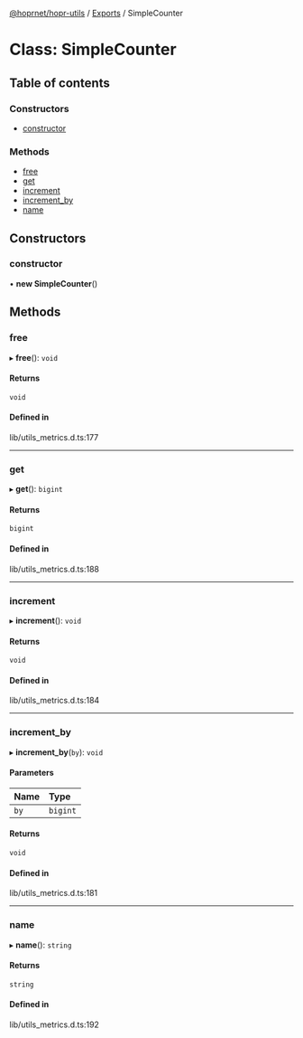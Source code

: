 [@hoprnet/hopr-utils](../README.md) / [Exports](../modules.md) / SimpleCounter

# Class: SimpleCounter

## Table of contents

### Constructors

- [constructor](SimpleCounter.md#constructor)

### Methods

- [free](SimpleCounter.md#free)
- [get](SimpleCounter.md#get)
- [increment](SimpleCounter.md#increment)
- [increment\_by](SimpleCounter.md#increment_by)
- [name](SimpleCounter.md#name)

## Constructors

### constructor

• **new SimpleCounter**()

## Methods

### free

▸ **free**(): `void`

#### Returns

`void`

#### Defined in

lib/utils_metrics.d.ts:177

___

### get

▸ **get**(): `bigint`

#### Returns

`bigint`

#### Defined in

lib/utils_metrics.d.ts:188

___

### increment

▸ **increment**(): `void`

#### Returns

`void`

#### Defined in

lib/utils_metrics.d.ts:184

___

### increment\_by

▸ **increment_by**(`by`): `void`

#### Parameters

| Name | Type |
| :------ | :------ |
| `by` | `bigint` |

#### Returns

`void`

#### Defined in

lib/utils_metrics.d.ts:181

___

### name

▸ **name**(): `string`

#### Returns

`string`

#### Defined in

lib/utils_metrics.d.ts:192
